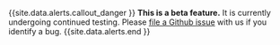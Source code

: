 {{site.data.alerts.callout_danger }}
**This is a beta feature.** It is currently undergoing continued testing. Please [file a Github issue](https://www.cockroachlabs.com/docs/stable/file-an-issue.html) with us if you identify a bug.
{{site.data.alerts.end }}
